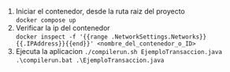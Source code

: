 1. Iniciar el contenedor, desde la ruta raiz del proyecto  
`docker compose up`
2. Verificar la ip del contenedor  
`docker inspect -f '{{range .NetworkSettings.Networks}}{{.IPAddress}}{{end}}' <nombre_del_contenedor_o_ID>`  
3. Ejecuta la aplicacion
`./compilerun.sh EjemploTransaccion.java` 
`.\compilerun.bat .\EjemploTransaccion.java`
